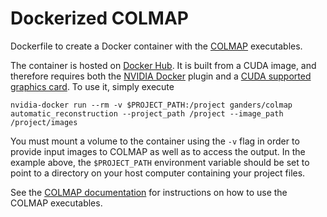 # Dockerized COLMAP 

Dockerfile to create a Docker container with the [COLMAP](https://github.com/colmap/colmap) executables.

The container is hosted on [Docker Hub](https://hub.docker.com/r/ganders/colmap/). It is built from a CUDA image, and therefore requires both the [NVIDIA Docker](https://github.com/NVIDIA/nvidia-docker) plugin and a [CUDA supported graphics card](http://www.geforce.com/hardware/technology/cuda/supported-gpus). To use it, simply execute

    nvidia-docker run --rm -v $PROJECT_PATH:/project ganders/colmap automatic_reconstruction --project_path /project --image_path /project/images 

You must mount a volume to the container using the `-v` flag in order to provide input images to COLMAP as well as to access the output. In the example above, the `$PROJECT_PATH` environment variable should be set to point to a directory on your host computer containing your project files.

See the [COLMAP documentation](https://colmap.github.io) for instructions on how to use the COLMAP executables.
